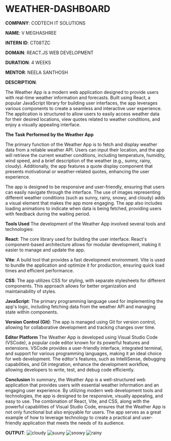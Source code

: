 # WEATHER-DASHBOARD
**COMPANY**: CODTECH IT SOLUTIONS

**NAME**: V MEGHASHREE

**INTERN ID**: CT08TZC

**DOMAIN**: REACT.JS WEB DEVELOPMENT

**DURATION**: 4 WEEKS

**MENTOR**: NEELA SANTHOSH

**DESCRIPTION**:

The Weather App is a modern web application designed to provide users with real-time weather information and forecasts. Built using React, a popular JavaScript library for building user interfaces, the app leverages various components to create a seamless and interactive user experience. The application is structured to allow users to easily access weather data for their desired locations, view quotes related to weather conditions, and enjoy a visually appealing interface.

**The Task Performed by the Weather App**

The primary function of the Weather App is to fetch and display weather data from a reliable weather API. Users can input their location, and the app will retrieve the current weather conditions, including temperature, humidity, wind speed, and a brief description of the weather (e.g., sunny, rainy, cloudy). Additionally, the app features a quote display component that presents motivational or weather-related quotes, enhancing the user experience.

The app is designed to be responsive and user-friendly, ensuring that users can easily navigate through the interface. The use of images representing different weather conditions (such as sunny, rainy, snowy, and cloudy) adds a visual element that makes the app more engaging. The app also includes loading animations to indicate when data is being fetched, providing users with feedback during the waiting period.

**Tools Used**
The development of the Weather App involved several tools and technologies:

**React**: The core library used for building the user interface. React's component-based architecture allows for modular development, making it easier to manage and update the app.

**Vite**: A build tool that provides a fast development environment. Vite is used to bundle the application and optimize it for production, ensuring quick load times and efficient performance.

**CSS**: The app utilizes CSS for styling, with separate stylesheets for different components. This approach allows for better organization and maintainability of styles.

**JavaScript**: The primary programming language used for implementing the app's logic, including fetching data from the weather API and managing state within components.

**Version Control (Git)**: The app is managed using Git for version control, allowing for collaborative development and tracking changes over time.

**Editor Platform**
The Weather App is developed using Visual Studio Code (VSCode), a popular code editor known for its powerful features and extensions. VSCode provides a user-friendly interface, integrated terminal, and support for various programming languages, making it an ideal choice for web development. The editor's features, such as IntelliSense, debugging capabilities, and Git integration, enhance the development workflow, allowing developers to write, test, and debug code efficiently.

**Conclusion**
In summary, the Weather App is a well-structured web application that provides users with essential weather information and an engaging user experience. By utilizing modern web development tools and technologies, the app is designed to be responsive, visually appealing, and easy to use. The combination of React, Vite, and CSS, along with the powerful capabilities of Visual Studio Code, ensures that the Weather App is not only functional but also enjoyable for users. The app serves as a great example of how to leverage technology to create a practical and user-friendly application that meets the needs of its audience.

**OUTPUT**:
![cloudy](https://github.com/user-attachments/assets/4503ef43-ae2c-4407-afe2-be56a8af48bf)
![suuny](https://github.com/user-attachments/assets/0318f136-3444-4d4f-a4db-6fe9f6a9701a)
![snowy](https://github.com/user-attachments/assets/eee0799f-8d42-4ebb-9b02-4b3adb1dbcb7)
![rainy](https://github.com/user-attachments/assets/9e1bc74e-931a-4b0e-8927-051aefbf2b20)

